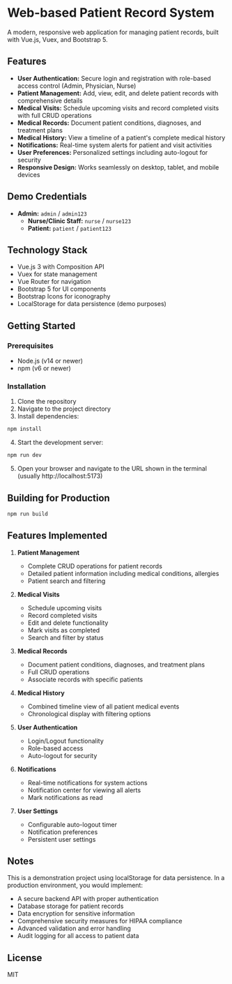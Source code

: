 # Web-based Patient Record System

A modern, responsive web application for managing patient records, built with Vue.js, Vuex, and Bootstrap 5.

## Features

- **User Authentication:** Secure login and registration with role-based access control (Admin, Physician, Nurse)
- **Patient Management:** Add, view, edit, and delete patient records with comprehensive details
- **Medical Visits:** Schedule upcoming visits and record completed visits with full CRUD operations
- **Medical Records:** Document patient conditions, diagnoses, and treatment plans
- **Medical History:** View a timeline of a patient's complete medical history
- **Notifications:** Real-time system alerts for patient and visit activities
- **User Preferences:** Personalized settings including auto-logout for security
- **Responsive Design:** Works seamlessly on desktop, tablet, and mobile devices

## Demo Credentials

- **Admin:** `admin` / `admin123`
    - **Nurse/Clinic Staff:** `nurse` / `nurse123`
    - **Patient:** `patient` / `patient123`

## Technology Stack

- Vue.js 3 with Composition API
- Vuex for state management
- Vue Router for navigation
- Bootstrap 5 for UI components
- Bootstrap Icons for iconography
- LocalStorage for data persistence (demo purposes)

## Getting Started

### Prerequisites

- Node.js (v14 or newer)
- npm (v6 or newer)

### Installation

1. Clone the repository
2. Navigate to the project directory
3. Install dependencies:

```bash
npm install
```

4. Start the development server:

```bash
npm run dev
```

5. Open your browser and navigate to the URL shown in the terminal (usually http://localhost:5173)

## Building for Production

```bash
npm run build
```

## Features Implemented

1. **Patient Management**
   - Complete CRUD operations for patient records
   - Detailed patient information including medical conditions, allergies
   - Patient search and filtering

2. **Medical Visits**
   - Schedule upcoming visits
   - Record completed visits
   - Edit and delete functionality
   - Mark visits as completed
   - Search and filter by status

3. **Medical Records**
   - Document patient conditions, diagnoses, and treatment plans
   - Full CRUD operations
   - Associate records with specific patients

4. **Medical History**
   - Combined timeline view of all patient medical events
   - Chronological display with filtering options

5. **User Authentication**
   - Login/Logout functionality
   - Role-based access
   - Auto-logout for security

6. **Notifications**
   - Real-time notifications for system actions
   - Notification center for viewing all alerts
   - Mark notifications as read

7. **User Settings**
   - Configurable auto-logout timer
   - Notification preferences
   - Persistent user settings

## Notes

This is a demonstration project using localStorage for data persistence. In a production environment, you would implement:

- A secure backend API with proper authentication
- Database storage for patient records
- Data encryption for sensitive information
- Comprehensive security measures for HIPAA compliance
- Advanced validation and error handling
- Audit logging for all access to patient data

## License

MIT

